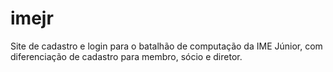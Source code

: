 # imejr
Site de cadastro e login para o batalhão de computação da IME Júnior, com diferenciação de cadastro para membro, sócio e diretor.
